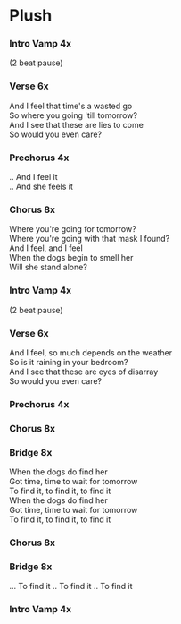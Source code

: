 # Plush


### Intro Vamp  4x
(2 beat pause)

### Verse  6x
And I feel that time's a wasted go  
So where you going 'till tomorrow?  
And I see that these are lies to come  
So would you even care?  

### Prechorus  4x
.. And I feel it  
.. And she feels it  

### Chorus  8x
Where you're going for tomorrow?  
Where you're going with that mask I found?  
And I feel, and I feel  
When the dogs begin to smell her  
Will she stand alone?  

### Intro Vamp  4x
(2 beat pause)

### Verse  6x
And I feel, so much depends on the weather  
So is it raining in your bedroom?  
And I see that these are eyes of disarray    
So would you even care?  

### Prechorus  4x  

### Chorus  8x  

### Bridge  8x
When the dogs do find her  
Got time, time to wait for tomorrow  
To find it, to find it, to find it  
When the dogs do find her  
Got time, time to wait for tomorrow  
To find it, to find it, to find it  

### Chorus  8x  

### Bridge  8x
... 
To find it .. To find it .. To find it

### Intro Vamp  4x
